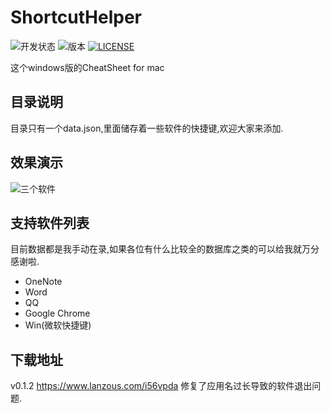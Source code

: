 # ShortcutHelper

![开发状态](https://img.shields.io/badge/build-success-green)
![版本](https://img.shields.io/badge/version-v0.1.2-red)
[![LICENSE](https://img.shields.io/badge/license-Anti%20996-blue.svg?style=flat-square)](https://github.com/996icu/996.ICU/blob/master/LICENSE)

这个windows版的CheatSheet for mac

## 目录说明
目录只有一个data.json,里面储存着一些软件的快捷键,欢迎大家来添加.

## 效果演示

![三个软件](https://s2.ax1x.com/2019/07/27/eMhG9A.gif)

## 支持软件列表

目前数据都是我手动在录,如果各位有什么比较全的数据库之类的可以给我就万分感谢啦.

- OneNote
- Word
- QQ
- Google Chrome 
- Win(微软快捷键)

## 下载地址

v0.1.2 https://www.lanzous.com/i56vpda
修复了应用名过长导致的软件退出问题.
